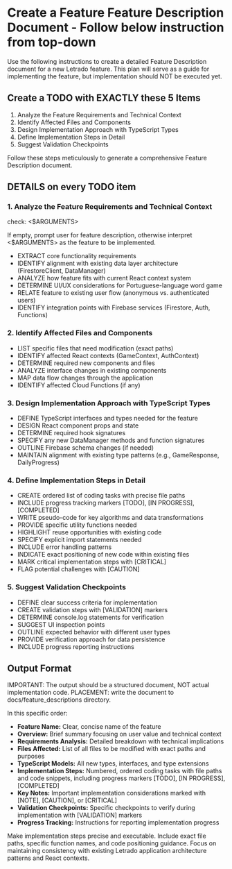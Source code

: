 # Create a Feature Feature Description Document - Follow below instruction from top-down

Use the following instructions to create a detailed Feature Description document for a new Letrado feature. This plan will serve as a guide for implementing the feature, but implementation should NOT be executed yet.

## Create a TODO with EXACTLY these 5 Items

1. Analyze the Feature Requirements and Technical Context
2. Identify Affected Files and Components
3. Design Implementation Approach with TypeScript Types
4. Define Implementation Steps in Detail
5. Suggest Validation Checkpoints

Follow these steps meticulously to generate a comprehensive Feature Description document.

## DETAILS on every TODO item

### 1. Analyze the Feature Requirements and Technical Context

check: <$ARGUMENTS>

If empty, prompt user for feature description, otherwise interpret <$ARGUMENTS> as the feature to be implemented.

- EXTRACT core functionality requirements
- IDENTIFY alignment with existing data layer architecture (FirestoreClient, DataManager)
- ANALYZE how feature fits with current React context system
- DETERMINE UI/UX considerations for Portuguese-language word game
- RELATE feature to existing user flow (anonymous vs. authenticated users)
- IDENTIFY integration points with Firebase services (Firestore, Auth, Functions)

### 2. Identify Affected Files and Components

- LIST specific files that need modification (exact paths)
- IDENTIFY affected React contexts (GameContext, AuthContext)
- DETERMINE required new components and files
- ANALYZE interface changes in existing components
- MAP data flow changes through the application
- IDENTIFY affected Cloud Functions (if any)

### 3. Design Implementation Approach with TypeScript Types

- DEFINE TypeScript interfaces and types needed for the feature
- DESIGN React component props and state
- DETERMINE required hook signatures
- SPECIFY any new DataManager methods and function signatures
- OUTLINE Firebase schema changes (if needed)
- MAINTAIN alignment with existing type patterns (e.g., GameResponse, DailyProgress)

### 4. Define Implementation Steps in Detail

- CREATE ordered list of coding tasks with precise file paths
- INCLUDE progress tracking markers [TODO], [IN PROGRESS], [COMPLETED]
- WRITE pseudo-code for key algorithms and data transformations
- PROVIDE specific utility functions needed
- HIGHLIGHT reuse opportunities with existing code
- SPECIFY explicit import statements needed
- INCLUDE error handling patterns
- INDICATE exact positioning of new code within existing files
- MARK critical implementation steps with [CRITICAL]
- FLAG potential challenges with [CAUTION]

### 5. Suggest Validation Checkpoints

- DEFINE clear success criteria for implementation
- CREATE validation steps with [VALIDATION] markers
- DETERMINE console.log statements for verification
- SUGGEST UI inspection points
- OUTLINE expected behavior with different user types
- PROVIDE verification approach for data persistence
- INCLUDE progress reporting instructions

## Output Format

IMPORTANT: The output should be a structured document, NOT actual implementation code.
PLACEMENT: write the document to docs/feature_descriptions directory.

In this specific order:

- **Feature Name:** Clear, concise name of the feature
- **Overview:** Brief summary focusing on user value and technical context
- **Requirements Analysis:** Detailed breakdown with technical implications
- **Files Affected:** List of all files to be modified with exact paths and purposes
- **TypeScript Models:** All new types, interfaces, and type extensions
- **Implementation Steps:** Numbered, ordered coding tasks with file paths and code snippets, including progress markers [TODO], [IN PROGRESS], [COMPLETED]
- **Key Notes:** Important implementation considerations marked with [NOTE], [CAUTION], or [CRITICAL]
- **Validation Checkpoints:** Specific checkpoints to verify during implementation with [VALIDATION] markers
- **Progress Tracking:** Instructions for reporting implementation progress

Make implementation steps precise and executable. Include exact file paths, specific function names, and code positioning guidance. Focus on maintaining consistency with existing Letrado application architecture patterns and React contexts.
